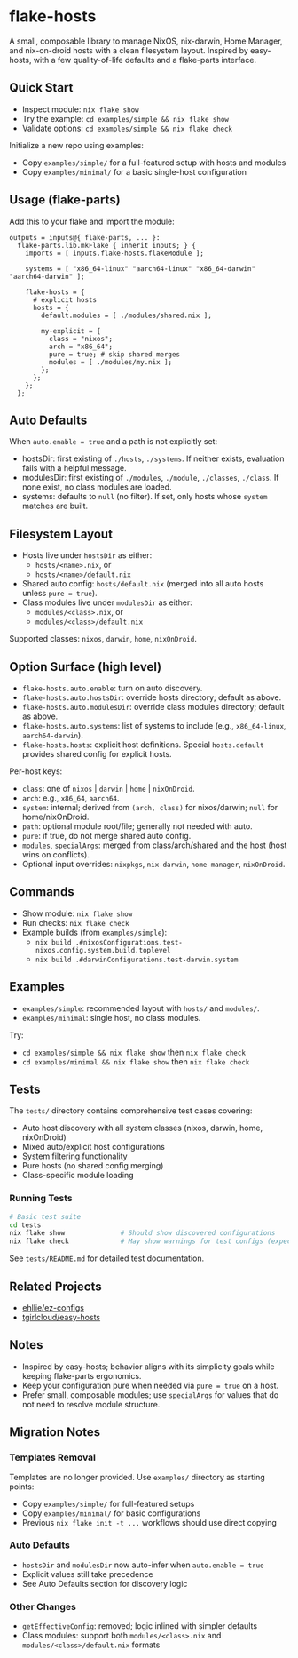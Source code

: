 # flake-hosts

A small, composable library to manage NixOS, nix-darwin, Home Manager, and nix-on-droid hosts with a clean filesystem layout. Inspired by easy-hosts, with a few quality-of-life defaults and a flake-parts interface.

## Quick Start

- Inspect module: `nix flake show`
- Try the example: `cd examples/simple && nix flake show`
- Validate options: `cd examples/simple && nix flake check`

Initialize a new repo using examples:

- Copy `examples/simple/` for a full-featured setup with hosts and modules
- Copy `examples/minimal/` for a basic single-host configuration

## Usage (flake-parts)

Add this to your flake and import the module:

```
outputs = inputs@{ flake-parts, ... }:
  flake-parts.lib.mkFlake { inherit inputs; } {
    imports = [ inputs.flake-hosts.flakeModule ];

    systems = [ "x86_64-linux" "aarch64-linux" "x86_64-darwin" "aarch64-darwin" ];

    flake-hosts = {
      # explicit hosts
      hosts = {
        default.modules = [ ./modules/shared.nix ];

        my-explicit = {
          class = "nixos";
          arch = "x86_64";
          pure = true; # skip shared merges
          modules = [ ./modules/my.nix ];
        };
      };
    };
  };
```

## Auto Defaults

When `auto.enable = true` and a path is not explicitly set:

- hostsDir: first existing of `./hosts`, `./systems`. If neither exists, evaluation fails with a helpful message.
- modulesDir: first existing of `./modules`, `./module`, `./classes`, `./class`. If none exist, no class modules are loaded.
- systems: defaults to `null` (no filter). If set, only hosts whose `system` matches are built.

## Filesystem Layout

- Hosts live under `hostsDir` as either:
  - `hosts/<name>.nix`, or
  - `hosts/<name>/default.nix`
- Shared auto config: `hosts/default.nix` (merged into all auto hosts unless `pure = true`).
- Class modules live under `modulesDir` as either:
  - `modules/<class>.nix`, or
  - `modules/<class>/default.nix`

Supported classes: `nixos`, `darwin`, `home`, `nixOnDroid`.

## Option Surface (high level)

- `flake-hosts.auto.enable`: turn on auto discovery.
- `flake-hosts.auto.hostsDir`: override hosts directory; default as above.
- `flake-hosts.auto.modulesDir`: override class modules directory; default as above.
- `flake-hosts.auto.systems`: list of systems to include (e.g., `x86_64-linux`, `aarch64-darwin`).
- `flake-hosts.hosts`: explicit host definitions. Special `hosts.default` provides shared config for explicit hosts.

Per-host keys:

- `class`: one of `nixos` | `darwin` | `home` | `nixOnDroid`.
- `arch`: e.g., `x86_64`, `aarch64`.
- `system`: internal; derived from `(arch, class)` for nixos/darwin; `null` for home/nixOnDroid.
- `path`: optional module root/file; generally not needed with auto.
- `pure`: if true, do not merge shared auto config.
- `modules`, `specialArgs`: merged from class/arch/shared and the host (host wins on conflicts).
- Optional input overrides: `nixpkgs`, `nix-darwin`, `home-manager`, `nixOnDroid`.

## Commands

- Show module: `nix flake show`
- Run checks: `nix flake check`
- Example builds (from `examples/simple`):
  - `nix build .#nixosConfigurations.test-nixos.config.system.build.toplevel`
  - `nix build .#darwinConfigurations.test-darwin.system`

## Examples

- `examples/simple`: recommended layout with `hosts/` and `modules/`.
- `examples/minimal`: single host, no class modules.

Try:

- `cd examples/simple && nix flake show` then `nix flake check`
- `cd examples/minimal && nix flake show` then `nix flake check`

## Tests

The `tests/` directory contains comprehensive test cases covering:

- Auto host discovery with all system classes (nixos, darwin, home, nixOnDroid)
- Mixed auto/explicit host configurations
- System filtering functionality
- Pure hosts (no shared config merging)
- Class-specific module loading

### Running Tests

```bash
# Basic test suite
cd tests
nix flake show              # Should show discovered configurations
nix flake check             # May show warnings for test configs (expected)
```

See `tests/README.md` for detailed test documentation.

## Related Projects

- [ehllie/ez-configs](https://github.com/ehllie/ez-configs/tree/main)
- [tgirlcloud/easy-hosts](https://github.com/tgirlcloud/easy-hosts/tree/main)

## Notes

- Inspired by easy-hosts; behavior aligns with its simplicity goals while keeping flake-parts ergonomics.
- Keep your configuration pure when needed via `pure = true` on a host.
- Prefer small, composable modules; use `specialArgs` for values that do not need to resolve module structure.

## Migration Notes

### Templates Removal

Templates are no longer provided. Use `examples/` directory as starting points:

- Copy `examples/simple/` for full-featured setups
- Copy `examples/minimal/` for basic configurations
- Previous `nix flake init -t ...` workflows should use direct copying

### Auto Defaults

- `hostsDir` and `modulesDir` now auto-infer when `auto.enable = true`
- Explicit values still take precedence
- See Auto Defaults section for discovery logic

### Other Changes

- `getEffectiveConfig`: removed; logic inlined with simpler defaults
- Class modules: support both `modules/<class>.nix` and `modules/<class>/default.nix` formats
